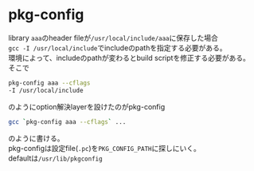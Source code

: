 # pkg-config

library `aaa`のheader fileが`/usr/local/include/aaa`に保存した場合  
`gcc -I /usr/local/include`でincludeのpathを指定する必要がある。  
環境によって、includeのpathが変わるとbuild scriptを修正する必要がある。  
そこで

```sh
pkg-config aaa --cflags 
-I /usr/local/include
```

のようにoption解決layerを設けたのがpkg-config

```sh
gcc `pkg-config aaa --cflags` ...
```

のように書ける。  
pkg-configは設定file(`.pc`)を`PKG_CONFIG_PATH`に探しにいく。  
defaultは`/usr/lib/pkgconfig`

